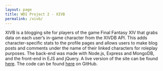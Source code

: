 ```yaml
---
layout: page
title: WDI Project 2 - XIVB
permalink: /xivb/
---
```

XIVB is a blogging site for players of the game Final Fantasy XIV that grabs data on each user’s in-game character from the XIVDB API. This adds character-specific stats to the profile pages and allows users to make blog posts and comments under the name of their linked characters for roleplay purposes. The back-end was made with Node.js, Express and MongoDB, and the front-end in EJS and jQuery. A live version of the site can be found [here](https://cryptic-waters-59869.herokuapp.com/). The code can be found [here](https://github.com/eadpearce/wdi-project-2) on GitHub. 
